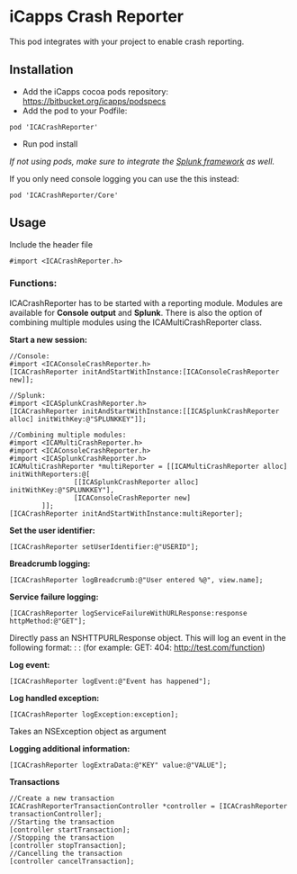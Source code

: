 # iCapps Crash Reporter #

This pod integrates with your project to enable crash reporting.

## Installation ##
* Add the iCapps cocoa pods repository: https://bitbucket.org/icapps/podspecs
* Add the pod to your Podfile:
```
pod 'ICACrashReporter'
```
* Run pod install

*If not using pods, make sure to integrate the [Splunk framework](http://docs.splunk.com/Documentation/MintSDKs/latest/SplunkMINTSDKs/AddSplunkMINTtoyourprojectforiOS) as well.*

If you only need console logging you can use the this instead:
```
pod 'ICACrashReporter/Core'
```

## Usage ##

Include the header file

```
#import <ICACrashReporter.h>
```

### Functions: ###

ICACrashReporter has to be started with a reporting module. Modules are available for **Console output** and **Splunk**.
There is also the option of combining multiple modules using the ICAMultiCrashReporter class.

**Start a new session:**
```
//Console:
#import <ICAConsoleCrashReporter.h>
[ICACrashReporter initAndStartWithInstance:[ICAConsoleCrashReporter new]];

//Splunk:
#import <ICASplunkCrashReporter.h>
[ICACrashReporter initAndStartWithInstance:[[ICASplunkCrashReporter alloc] initWithKey:@"SPLUNKKEY"]];

//Combining multiple modules:
#import <ICAMultiCrashReporter.h>
#import <ICAConsoleCrashReporter.h>
#import <ICASplunkCrashReporter.h>
ICAMultiCrashReporter *multiReporter = [[ICAMultiCrashReporter alloc] initWithReporters:@[
                [[ICASplunkCrashReporter alloc] initWithKey:@"SPLUNKKEY"],
                [ICAConsoleCrashReporter new]
        ]];
[ICACrashReporter initAndStartWithInstance:multiReporter];
```

**Set the user identifier:**
```
[ICACrashReporter setUserIdentifier:@"USERID"];
```
**Breadcrumb logging:**
```
[ICACrashReporter logBreadcrumb:@"User entered %@", view.name];
```

**Service failure logging:**
```
[ICACrashReporter logServiceFailureWithURLResponse:response httpMethod:@"GET"];
```
Directly pass an NSHTTPURLResponse object. This will log an event in the following format:
<HTTPMETHOD>: <ERRORCODE>: <SERVICEURL> 
(for example: GET: 404: http://test.com/function)

**Log event:**
```
[ICACrashReporter logEvent:@"Event has happened"];
```

**Log handled exception:**
```
[ICACrashReporter logException:exception];
```
Takes an NSException object as argument

**Logging additional information:**
```
[ICACrashReporter logExtraData:@"KEY" value:@"VALUE"];
```

**Transactions**
```
//Create a new transaction
ICACrashReporterTransactionController *controller = [ICACrashReporter transactionController];
//Starting the transaction
[controller startTransaction];
//Stopping the transaction
[controller stopTransaction];
//Cancelling the transaction
[controller cancelTransaction];
```
